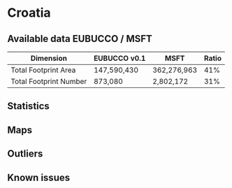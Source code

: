 
# Croatia
## Available data EUBUCCO / MSFT

| Dimension    | EUBUCCO v0.1 | MSFT | Ratio |
| -------- | ------- | ------- | ------- |
|Total Footprint Area|147,590,430|362,276,963|41%|
|Total Footprint Number|873,080|2,802,172|31%|


## Statistics
## Maps
## Outliers
## Known issues
